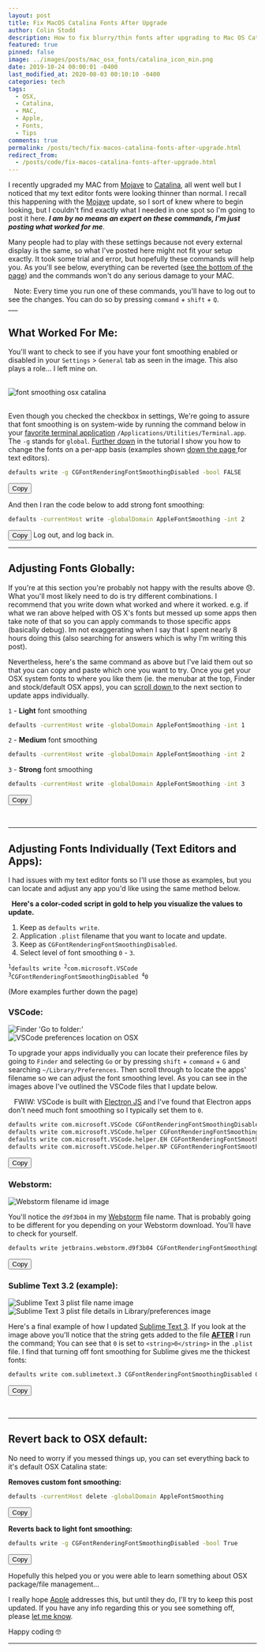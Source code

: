 ```yaml
---
layout: post
title: Fix MacOS Catalina Fonts After Upgrade
author: Colin Stodd
description: How to fix blurry/thin fonts after upgrading to Mac OS Catalina
featured: true
pinned: false
image: ../images/posts/mac_osx_fonts/catalina_icon_min.png
date: 2019-10-24 00:00:01 -0400
last_modified_at: 2020-08-03 00:10:10 -0400
categories: tech
tags:
  - OSX,
  - Catalina,
  - MAC,
  - Apple,
  - Fonts,
  - Tips
comments: true
permalink: /posts/tech/fix-macos-catalina-fonts-after-upgrade.html
redirect_from:
  - /posts/code/fix-macos-catalina-fonts-after-upgrade.html
---
```


I recently upgraded my MAC from <a href="https://support.apple.com/macos/mojave" target="_blank" rel="noopener">Mojave</a> to <a href="https://www.apple.com/macos/catalina/" target="_blank" rel="noopener">Catalina</a>, all went well but I noticed that my text editor fonts were looking thinner than normal. I recall this happening with the <a href="https://support.apple.com/macos/mojave" target="_blank" rel="noopener">Mojave</a> update, so I sort of knew where to begin looking, but I couldn't find exactly what I needed in one spot so I'm going to post it here.  ***I am by no means an expert on these commands, I'm just posting what worked for me***.

Many people had to play with these settings because not every external display is the same, so what I've posted here might not fit your setup exactly. It took some trial and error, but hopefully these commands will help you. As you'll see below, everything can be reverted (<a href="#revert">see the bottom of the page</a>) and the commands won't do any serious damage to your MAC.

<div class="blurb"><i class="fad fa-comment-alt-exclamation fa-lg"></i>&nbsp;&nbsp; Note: Every time you run one of these commands, you'll have to log out to see the changes. You can do so by pressing <code>command</code> + <code>shift</code> + <code>Q</code>.</div>
___

## What Worked For Me:
You'll want to check to see if you have your font smoothing enabled or disabled in your `Settings` > `General` tab as seen in the image. This also plays a role... I left mine on.

<div class="container">
  <div class="row">
    <div class="one-third column">&nbsp;</div>
      <div class="one-third column">
        <img src="../../images/posts/mac_osx_fonts/disable_font_smoothing.png" class="image fit" title="font smoothing osx catalina" loading="lazy">
      </div>
    <div class="one-third column">&nbsp;</div>
  </div>
</div>

Even though you checked the checkbox in settings, We're going to assure that font smoothing is on system-wide by running the command below in your <a href="https://www.iterm2.com/" target="_blank" rel="noopener" title="iTerm 2">favorite terminal application</a> `/Applications/Utilities/Terminal.app`. The `-g` stands for `global`.  <a href="#textEditors" title="Scroll down fix individual apps">Further down</a> in the tutorial I show you how to change the fonts on a per-app basis (examples shown <a href="#textEditors" title="Scroll down to the Text Editors Section">down the page <i class="fad fa-level-down-alt"></i></a> for text editors).

```bash
defaults write -g CGFontRenderingFontSmoothingDisabled -bool FALSE
```
<button class="button small copy-btn pull-right"
   title="Copy to clipboard"
   data-clipboard-text="defaults write -g CGFontRenderingFontSmoothingDisabled -bool FALSE">
     <i class="fad fa-clipboard-list"></i> Copy
</button>

And then I ran the code below to add strong font smoothing:

```bash
defaults -currentHost write -globalDomain AppleFontSmoothing -int 2
```
<button class="button small copy-btn pull-right"
   title="Copy to clipboard"
   data-clipboard-text="defaults -currentHost write -globalDomain AppleFontSmoothing -int 2">
     <i class="fad fa-clipboard-list"></i> Copy
</button>
Log out, and log back in.


---
## Adjusting Fonts Globally:

If you're at this section you're probably not happy with the results above 😞. What you'll most likely need to do is try different combinations. I recommend that you write down what worked and where it worked. e.g. if what we ran above helped with OS X's fonts but messed up some apps then take note of that so you can apply commands to those specific apps (basically debug). Im not exaggerating when I say that I spent nearly 8 hours doing this (also searching for answers which is why I'm writing this post).

Nevertheless, here's the same command as above but I've laid them out so that you can copy and paste which one you want to try. Once you get your OSX system fonts to where you like them (ie. the menubar at the top, Finder and stock/default OSX apps), you can <a href="#textEditors" title="Scroll down to the Text Editors Section">scroll down <i class="fad fa-level-down-alt"></i></a> to the next section to update apps individually.

`1` - **Light** font smoothing
```bash
defaults -currentHost write -globalDomain AppleFontSmoothing -int 1
```
`2` - **Medium** font smoothing
```bash
defaults -currentHost write -globalDomain AppleFontSmoothing -int 2
```
`3` - **Strong** font smoothing
```bash
defaults -currentHost write -globalDomain AppleFontSmoothing -int 3
```
<button class="button small copy-btn pull-right"
   title="Copy to clipboard"
   data-clipboard-text="defaults -currentHost write -globalDomain AppleFontSmoothing -int 1">
     <i class="fad fa-clipboard-list"></i> Copy
</button>

<p>&nbsp;</p>

<div id="textEditors" name="textEditors"></div>

___

## Adjusting Fonts Individually (Text Editors and Apps):

I had issues with my text editor fonts so I'll use those as examples, but you can locate and adjust any app you'd like using the same method below.

<div class="blurb">
<strong><i class="fad fa-books fa-lg"></i>&nbsp; Here's a color-coded script in <span class="text-gold">gold</span> to help you visualize the values to update.</strong>

<ol class="alt">
  <li>Keep as <code>defaults write</code>.</li>
  <li class="text-gold">Application <code>.plist</code> filename that you want to locate and update.</li>
  <li>Keep as <code>CGFontRenderingFontSmoothingDisabled</code>.</li>
  <li class="text-gold">Select level of font smoothing <code>0</code> - <code>3</code>.</li>
</ol>

<pre><code><sup>1</sup>defaults write <span class="text-gold"><sup>2</sup>com.microsoft.VSCode</span> <sup>3</sup>CGFontRenderingFontSmoothingDisabled <span class="text-gold"><sup>4</sup>0</span>
</code></pre>

(More examples further down the page)
</div>

### <i class="fad fa-check-circle fa-lg text-yellow"></i> VSCode:

<div class="row">
  <div class="six columns">
    <img src="../../images/posts/mac_osx_fonts/library_pref_light.png"
         class="image fit"
         alt="Finder 'Go to folder:'"
         title="Finder 'Go to folder:'"
         loading="lazy"
    />
  </div>
  <div class="six columns">
    <img src="../../images/posts/mac_osx_fonts/preferences.png"
         class="image fit"
         alt="VSCode preferences location on OSX"
         title="VSCode preferences location on OSX"
         loading="lazy"
         />
  </div>
</div>

To upgrade your apps individually you can locate their preference files by going to `Finder` and selecting `Go` or by pressing `shift` + `command` + `G` and searching `~/Library/Preferences`.  Then scroll through to locate the apps' filename so we can adjust the font smoothing level. As you can see in the images above I've outlined the VSCode files that I update below.


<div class="blurb">
<i class="fad fa-info-circle fa-lg"></i>&nbsp;&nbsp; FWIW: VSCode is built with <a href="https://www.electronjs.org/apps" target="_blank" rel="noopener" title="Apps built with ElectronJS">Electron JS</a> and I've found that Electron apps don't need much font smoothing so I typically set them to <code>0</code>.
</div>



```bash
defaults write com.microsoft.VSCode CGFontRenderingFontSmoothingDisabled 0
defaults write com.microsoft.VSCode.helper CGFontRenderingFontSmoothingDisabled 0
defaults write com.microsoft.VSCode.helper.EH CGFontRenderingFontSmoothingDisabled 0
defaults write com.microsoft.VSCode.helper.NP CGFontRenderingFontSmoothingDisabled 0
```
<button class="button small copy-btn pull-right"
   title="Copy to clipboard"
   data-clipboard-text="defaults write com.microsoft.VSCode CGFontRenderingFontSmoothingDisabled 0
defaults write com.microsoft.VSCode.helper CGFontRenderingFontSmoothingDisabled 0
defaults write com.microsoft.VSCode.helper.EH CGFontRenderingFontSmoothingDisabled 0
defaults write com.microsoft.VSCode.helper.NP CGFontRenderingFontSmoothingDisabled 0">
     <i class="fad fa-clipboard-list"></i> Copy
</button>

### <i class="fad fa-check-circle fa-lg text-yellow"></i> Webstorm:

<div class="row">
  <div class="six columns">
    <img src="../../images/posts/mac_osx_fonts/webstorm_id.png"
         class="image fit"
         alt="Webstorm filename id image"
         title="Webstorm filename id image"
         loading="lazy"
    />
  </div>
</div>

You'll notice the `d9f3b04` in my <a href="https://www.jetbrains.com/webstorm/" target="_blank" title="Webstorm" rel="noopener">Webstorm</a> file name. That is probably going to be different for you depending on your Webstorm download. You'll have to check for yourself.

```bash
defaults write jetbrains.webstorm.d9f3b04 CGFontRenderingFontSmoothingDisabled 0
```
<button class="button small copy-btn pull-right"
   title="Copy to clipboard"
   data-clipboard-text="defaults write jetbrains.webstorm.d9f3b04 CGFontRenderingFontSmoothingDisabled 0">
     <i class="fad fa-clipboard-list"></i> Copy
</button>

### <i class="fad fa-check-circle fa-lg text-yellow"></i> Sublime Text 3.2 (example):

<div class="row">
  <div class="six columns">
    <img src="../../images/posts/mac_osx_fonts/vscode_pref.png"
         class="image fit"
         alt="Sublime Text 3 plist file name image"
         title="Sublime Text 3 plist file name image"
         loading="lazy"
    />
  </div>
  <div class="six columns">
    <img src="../../images/posts/mac_osx_fonts/sublime_zero.png"
         class="image fit"
         alt="Sublime Text 3 plist file details in Library/preferences image"
         title="Sublime Text 3 plist file details in Library/preferences image"
         loading="lazy"
    />
  </div>
</div>

Here's a final example of how I updated <a href="https://www.sublimetext.com/blog/articles/sublime-text-3-point-2" target="_blank" title="Sublime Text 3.2" rel="noopener">Sublime Text 3</a>. If you look at the image above you'll notice that the string gets added to the file <u><strong>AFTER</strong></u> I run the command; You can see that `0` is set to `<string>0</string>` in the `.plist` file. I find that turning off font smoothing for Sublime gives me the thickest fonts:

```bash
defaults write com.sublimetext.3 CGFontRenderingFontSmoothingDisabled 0
```
<button class="button small copy-btn pull-right"
   title="Copy to clipboard"
   data-clipboard-text="defaults write com.sublimetext.3 CGFontRenderingFontSmoothingDisabled 0">
     <i class="fad fa-clipboard-list"></i> Copy
</button>

<p>&nbsp;</p>

___

<div id="revert"></div>

## Revert back to OSX default:
No need to worry if you messed things up, you can set everything back to it's default OSX Catalina state:

**Removes custom font smoothing:**

```bash
defaults -currentHost delete -globalDomain AppleFontSmoothing
```
<button class="button small copy-btn pull-right"
   title="Copy to clipboard"
   data-clipboard-text="defaults -currentHost delete -globalDomain AppleFontSmoothing">
     <i class="fad fa-clipboard-list"></i> Copy
</button>

**Reverts back to light font smoothing:**

```bash
defaults write -g CGFontRenderingFontSmoothingDisabled -bool True
```
<button class="button small copy-btn pull-right"
   title="Copy to clipboard"
   data-clipboard-text="defaults write -g CGFontRenderingFontSmoothingDisabled -bool True">
     <i class="fad fa-clipboard-list"></i> Copy
</button>


Hopefully this helped you or you were able to learn something about OSX package/file management...

I really hope <a href="https://apple.com/support" target="_blank" rel="noopener">Apple</a> addresses this, but until they do, I'll try to keep this post updated. If you have any info regarding this or you see something off, please <a href="#getInTouch">let me know</a>.

Happy coding 🤓

---